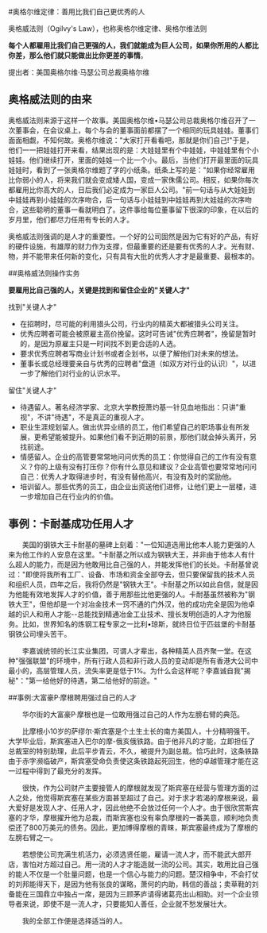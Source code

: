 #奥格尔维定律：善用比我们自己更优秀的人

奥格威法则（Ogilvy's Law），也称奥格尔维定律、奥格尔维法则

**每个人都雇用比我们自己更强的人，我们就能成为巨人公司，如果你所用的人都比你差，那么他们就只能做出比你更差的事情**。

提出者：美国奥格尔维·马瑟公司总裁奥格尔维

## 奥格威法则的由来
奥格威法则来源于这样一个故事。美国奥格尔维•马瑟公司总裁奥格尔维召开了一次董事会，在会议桌上，每个与会的董事面前都摆了一个相同的玩具娃娃。董事们面面相觑，不知何故。奥格尔维说："大家打开看看吧，那就是你们自己!"于是，他们一一把娃娃打开来看，结果出现的是：大娃娃里有个中娃娃，中娃娃里有个小娃娃。他们继续打开，里面的娃娃一个比一个小。最后，当他们打开最里面的玩具娃娃时，看到了一张奥格尔维题了字的小纸条。纸条上写的是："如果你经常雇用比你弱小的人，将来我们就会变成矮人国，变成一家侏儒公司。相反，如果你每次都雇用比你高大的人，日后我们必定成为一家巨人公司。"前一句话与从大娃娃到中娃娃再到小娃娃的次序吻合，后一句话与小娃娃到中娃娃再到大娃娃的次序吻合，这些聪明的董事一看就明白了。这件事给每位董事留下很深的印象，在以后的岁月里，他们都尽力任用有专长的人才。

奥格威法则强调的是人才的重要性。一个好的公司固然是因为它有好的产品，有好的硬件设施，有雄厚的财力作为支撑，但最重要的还是要有优秀的人才。光有财、物，并不能带来任何新的变化，只有具有大批的优秀人才才是最重要、最根本的。

##奥格威法则操作实务

**要雇用比自己强的人，关键是找到和留住企业的"关键人才"**

找到"关键人才"

* 在招聘时，尽可能的利用猎头公司，行业内的精英大都被猎头公司关注。
* 优秀应聘者可能会被原雇主高价挽留。这时可告诫"优秀应聘者"，挽留是暂时的，是因为原雇主只是一时间找不到更合适的人选。
* 要求优秀应聘者写商业计划书或者企划书，以便了解他们对未来的想法。
* 董事长或总经理要亲自与优秀的应聘者"盘道（如双方对行业的认识）"，以进一步了解他们对行业的认识水平。

留住"关键人才"

* 待遇留人。著名经济学家、北京大学教授萧灼基一针见血地指出：只讲"重视"，不讲"待遇"，不是真正的重视人才。
* 职业生涯规划留人。做出优异业绩的员工，他们希望自己的职场事业有所发展，更希望能被提升。如果他们看不到近期的前景，那他们就会掉头离开，另找前途。
* 情感留人。企业的高管要常常地问问优秀的员工：你觉得自己的工作有没有意义？你的上级有没有打压你？你有什么意见和建议？企业高管也要常常地问问自己：优秀人才取得进步时，有没有替他高兴，有没有及时的奖励他。
* 培训留人。那些优秀的员工，由企业出资送他们进修，让他们更上一层楼，进一步增加自己在行业内的价值。

## 事例：卡耐基成功任用人才
　　美国的钢铁大王卡耐基的墓碑上刻着："一位知道选用比他本人能力更强的人来为他工作的人安息在这里。"卡耐基之所以成为钢铁大王，并非由于他本人有什么超人的能力，而是因为他敢用比自己强的人，并能发挥他们的长处。卡耐基曾说过："即使将我所有工厂、设备、市场和资金全部夺去，但只要保留我的技术人员和组织人员，四年之后，我将仍然是"钢铁大王"。卡耐基之所以如此自信，就是因为他能有效地发挥人才的价值，善于用那些比他更强的人。卡耐基虽然被称为"钢铁大王"，但他却是一个对冶金技术一窍不通的门外汉，他的成功完全是因为他卓越的识人和用人才能--总能找到精通冶金工业技术、擅长发明创造的人才为他服务。比如，世界知名的炼钢工程专家之一比利•琼斯，就终日位于匹兹堡的卡耐基钢铁公司埋头苦干。

　　李嘉诚统领的长江实业集团，可谓人才辈出，各种精英人员齐聚一堂。在这种"强强联盟"的环境中，所有行政人员和非行政人员的变动却是所有香港大公司中最小的，高层管理人员，流失率更是低于1%。为什么会这样呢？李嘉诚自我"揭秘"："第一给他好的待遇，第二给他好的前途。"
  
##事例:大富豪P·摩根聘用强过自己的人才

　　华尔街的大富豪P·摩根也是一位敢用强过自己的人作为左膀右臂的典范。

　　比摩根小10岁的萨缪尔·斯宾塞是个土生土长的南方美国人，十分精明强干。大学毕业后，斯宾塞进入巴尔的摩-俄亥俄铁路。由于他非凡的才能，立即担任了总裁室的特别助理，此后平步青云，不久，被提升为副总裁。恰巧此时，这条铁路由于赤字濒临破产，斯宾塞受命负责使这条铁路起死回生，他的卓越管理才能在这一过程中得到了最充分的发挥。

　　很快，作为公司财产主要接管人的摩根就发现了斯宾塞在经营与管理方面的过人之处，他觉得斯宾塞在某些方面甚至超过了自己。对于求才若渴的摩根来说，最大爱好是发现人才、任用人才，因此他绝不会放过任何一个人才。由于很欣赏斯宾塞的才华，摩根擢升他为总裁，而斯宾塞也没有辜负摩根的一番美意，顺利地负责偿还了800万美元的债务。因此，更加博得摩根的青睐，斯宾塞最终成为了摩根的左膀右臂之一。

　　若想使公司充满生机活力，必须选贤任能，雇请一流人才，而不能武大郎开店，害怕对方超过自己。用一流的人才才能造就一流的公司。其实，敢用比自己强的能人不仅是一个肚量问题，也是一个信心与能力的问题。楚汉相争中，不会打仗的刘邦能得天下，是因为他有张良的谋略，萧何的内助，韩信的善战；卖草鞋的刘备能在三国鼎立中独占一席，是因为三顾茅庐请得诸葛亮出山相助。对一个企业领导者来说，即使不是一流人才，只要能知人善任，企业就不愁发展壮大。

　　我的全部工作便是选择适当的人。




















